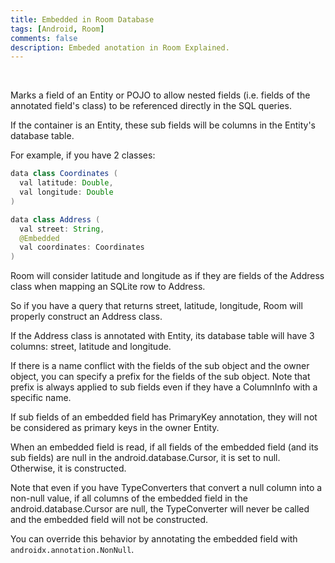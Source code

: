 ```yaml
---
title: Embedded in Room Database
tags: [Android, Room]
comments: false
description: Embeded anotation in Room Explained.
---
```


<br>

Marks a field of an Entity or POJO to allow nested fields (i.e. fields of the annotated field's class) to be referenced directly in the SQL queries.

If the container is an Entity, these sub fields will be columns in the Entity's database table.

For example, if you have 2 classes:

```java
data class Coordinates (
  val latitude: Double,
  val longitude: Double
)

data class Address (
  val street: String,
  @Embedded
  val coordinates: Coordinates
)
```
Room will consider latitude and longitude as if they are fields of the Address class when mapping an SQLite row to Address.

So if you have a query that returns street, latitude, longitude, Room will properly construct an Address class.

If the Address class is annotated with Entity, its database table will have 3 columns: street, latitude and longitude.

If there is a name conflict with the fields of the sub object and the owner object, you can specify a prefix for the fields of the sub object. Note that prefix is always applied to sub fields even if they have a ColumnInfo with a specific name.

If sub fields of an embedded field has PrimaryKey annotation, they will not be considered as primary keys in the owner Entity.

When an embedded field is read, if all fields of the embedded field (and its sub fields) are null in the android.database.Cursor, it is set to null. Otherwise, it is constructed.

Note that even if you have TypeConverters that convert a null column into a non-null value, if all columns of the embedded field in the android.database.Cursor are null, the TypeConverter will never be called and the embedded field will not be constructed.

You can override this behavior by annotating the embedded field with `androidx.annotation.NonNull`.

